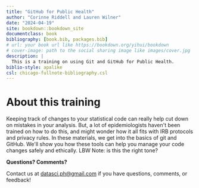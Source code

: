 ```yaml
--- 
title: "GitHub for Public Health"
author: "Corinne Riddell and Lauren Wilner"
date: "2024-04-19"
site: bookdown::bookdown_site
documentclass: book
bibliography: [book.bib, packages.bib]
# url: your book url like https://bookdown.org/yihui/bookdown
# cover-image: path to the social sharing image like images/cover.jpg
description: |
  This is a training on using Git and GitHub for Public Health.
biblio-style: apalike
csl: chicago-fullnote-bibliography.csl
---
```


# About this training

Keeping track of changes to your statistical code can really help cut down on mistakes in your analysis. But, a lot of epidemiologists haven't been trained on how to do this, and might wonder how it all fits with IRB protocols and privacy rules. In these materials, we get into the basics of git and GitHub. We'll show you how these tools can help you manage your code changes safely and ethically.
LBW Note: is this the right tone?

**Questions? Comments?**

Contact us at datasci.ph@gmail.com if you have questions, comments, or feedback!





